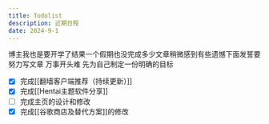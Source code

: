 ```yaml
---
title: Todolist
description: 近期日程
date: 2024-9-1
---
```

博主我也是要开学了结果一个假期也没完成多少文章稍微感到有些遗憾下面发誓要努力写文章
万事开头难 先为自己制定一份明确的目标
- [x] 完成[[翻墙客户端推荐（持续更新）]]
- [x] 完成[[Hentai主题软件分享]]
- [ ] 完成主页的设计和修改
- [x] 完成[[谷歌商店及替代方案]]的修改